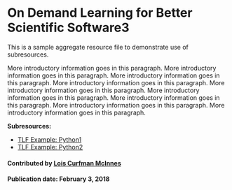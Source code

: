 # On Demand Learning for Better Scientific Software3

This is a sample aggregate resource file to demonstrate use of subresources.

More introductory information goes in this paragraph. More introductory information goes in this paragraph.  More introductory information goes in this paragraph.  More introductory information goes in this paragraph.  More introductory information goes in this paragraph.  More introductory information goes in this paragraph.  More introductory information goes in this paragraph.  More introductory information goes in this paragraph. More introductory information goes in this paragraph.

**Subresources:**
- [TLF Example: Python1](OnlineLearningTLF.Python.md)
- [TLF Example: Python2](OnlineLearningTLF.Python.md)

<!---
**Subresources:**
- [Resource1](DocumentationTools.Doxygen.md)
- [Resource2](DocumentationTools.ReadTheDocs.md)
--->

#### Contributed by [Lois Curfman McInnes](https://github.com/curfman "Lois Curfman McInnes")

#### Publication date: February 3, 2018

<!---
Publish: yes
Categories: development
Topics: [import from subresources]
Tags: [import from subresources]
Level: 2
Prerequisites: [import from subresources]
Aggregate: base
--->
